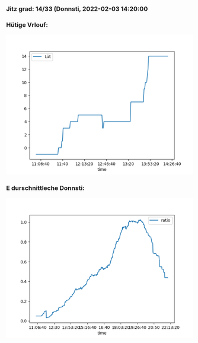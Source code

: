 ### Jitz grad: 14/33 (Donnsti, 2022-02-03 14:20:00

### Hütige Vrlouf:
![Graph](Today.png)

### E durschnittleche Donnsti:
![Graph](Donnsti.png)